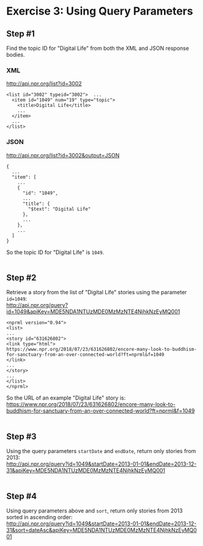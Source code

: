 # Exercise 3: Using Query Parameters

## Step #1
Find the topic ID for "Digital Life" from both the XML and JSON response bodies.

### XML
http://api.npr.org/list?id=3002
```
<list id="3002" typeid="3002">  ...
  <item id="1049" num="19" type="topic">
    <title>Digital Life</title>
    ...
  </item>
  ...
</list>
```

### JSON
http://api.npr.org/list?id=3002&output=JSON
```
{
  ...
  "item": [
    ...
    {
      "id": "1049",
      ...
      "title": {
        "$text": "Digital Life"
      },
      ...
    },
    ...
  ]
}
```
So the topic ID for "Digital Life" is `1049`.  
<br>

## Step #2
Retrieve a story from the list of "Digital Life" stories using the parameter `id=1049`:  
http://api.npr.org/query?id=1049&apiKey=MDE5NDA1NTUzMDE0MzMzNTE4NjhkNzEyMQ001

```
<nprml version="0.94">
<list>
...
<story id="631626802">
<link type="html">
https://www.npr.org/2018/07/23/631626802/encore-many-look-to-buddhism-for-sanctuary-from-an-over-connected-world?ft=nprml&f=1049
</link>
...
</story>
...
</list>
</nprml>
```

So the URL of an example "Digital Life" story is:  
https://www.npr.org/2018/07/23/631626802/encore-many-look-to-buddhism-for-sanctuary-from-an-over-connected-world?ft=nprml&f=1049  
<br>

## Step #3
Using the query parameters `startDate` and `endDate`, return only stories from 2013:  
http://api.npr.org/query?id=1049&startDate=2013-01-01&endDate=2013-12-31&apiKey=MDE5NDA1NTUzMDE0MzMzNTE4NjhkNzEyMQ001  
<br>

## Step #4
Using query parameters above and `sort`, return only stories from 2013 sorted in ascending order:  
http://api.npr.org/query?id=1049&startDate=2013-01-01&endDate=2013-12-31&sort=dateAsc&apiKey=MDE5NDA1NTUzMDE0MzMzNTE4NjhkNzEyMQ001  
<br>

